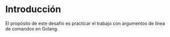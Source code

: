 # Introducción

El propósito de este desafío es practicar el trabajo con argumentos de línea de comandos en Golang.

